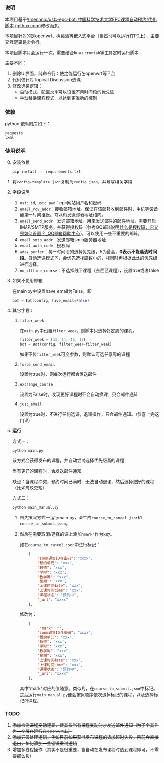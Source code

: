 ### 说明

本项目基于[Arsennnic/ustc-epc-bot: 中国科学技术大学EPC课程自动预约/优化脚本 (github.com)](https://github.com/Arsennnic/ustc-epc-bot)修改而来。

本项目针对的是openwrt、树莓派等嵌入式平台（当然也可以运行在PC上），主要交互逻辑是命令行。

本项目脚本只会运行一次，需要结合linux `crontab`等工具定时运行脚本

主要不同：

1. 删除UI界面，纯命令行：使之能运行在openwrt等平台
2. 代码仅针对Topical Discussion选课
3. 修改选课逻辑：
   - 自动模式，配置文件可以设置不同时间段的优先级
   - 手动替换课程模式，以达到更准确的控制

### 依赖

python 依赖的库如下：

```
requests
lxml
```

### 使用说明

0. 安装依赖

   ```bash
   pip install -r requirements.txt
   ```

1. 将`config-tamplate.json`复制为`config.json`，并填写相关字段

2. 字段说明

   1. `ustc_id`, `ustc_pwd`：epc网站用户名和密码
   2. `email_rcv_addr`：接收邮箱地址。保证在该邮箱收到邮件时，手机等设备能第一时间推送。可以和发送邮箱地址相同。
   3. `email_send_addr`：发送邮箱地址。用来发送邮件的邮件地址，需要开启IMAP/SMTP服务，并获得授权码（参考QQ邮箱说明[什么是授权码，它又是如何设置？_QQ邮箱帮助中心](https://service.mail.qq.com/cgi-bin/help?subtype=1&&id=28&&no=1001256)）。可以使用一些不重要的邮箱。
   4. `email_smtp_addr`：发送邮箱smtp服务器地址
   5. `email_auth_code`：授权码
   6. `wday_perfer`：每一时间段的选择优先级，5为最高，**0表示不能选该时间段**。自动选课模式下，会优先选择周数小的，相同时再根据此处的优先级进行选择。
   7. `no_offline_course`：不选择线下课程（东西区课程），设置true或者false

3. 如果不使用邮箱

   在main.py中设置have_email为False，即

   ```python
   bot = Bot(config, have_email=False)
   ```

4. 其它字段：

   1. `filter_week`

       在`main.py`中设置`filter_week`，则脚本只选择指定周的课程。
   
       ```python
       filter_week = [13, 14, 15, 16]
       bot = Bot(config, filter_week=filter_week)
       ```
   
       如果不传`filter_week`可变参数，则默认可选任意周的课程
   
   2. `force_send_email`
   
       设置为true时，则每次运行都会发送邮件

   3.  `exchange_course`
    
        设置为False时，发现更好课程时不会自动换课，只会邮件通知
        
   3.  `just_email`

        设置为true时，不进行任何选课，退课操作，只会邮件通知。（恭喜上完这门课）
        
   
4. **运行**

   方式一：

   ```bash
   python main.py
   ```

   该方式会获得发布的课程，并自动尝试选择优先级高的课程

   当有更好的课程时，会发送邮件通知

   缺点：当课程冲突，预约时间已满时，无法自动退课，然后选择更好的课程（比如周数更短）

   方式二：
   
   ```bash
   python main_manual.py
   ```

   1. 首先按照方式一运行main.py，会生成`course_to_cancel.json`和`course_to_submit.json`。

   2. 然后在需要取消/选择的课上添加`"mark"`作为key。
   
       如在`course_to_cancel.json`中进行标记：
       
       ```json
           {
               "zoom课堂ID与密码": "xxxx",
               "预约单元": "xxx",
               "教师": "xxx",
               "学时": "xxx",
               "教学周": "xxx",
               "星期": "xxx",
               "上课时间date": "xxx",
               "上课时间time": "xxx",
               "课程状态": "预约中",
               "_url": "xxxx"
           },
       ```
   
       修改为：
       
       ```json
           {
            	"mark": "",
               "zoom课堂ID与密码": "xxxx",
               "预约单元": "xxx",
               "教师": "xxx",
               "学时": "xxx",
               "教学周": "xxx",
               "星期": "xxx",
               "上课时间date": "xxx",
               "上课时间time": "xxx",
               "课程状态": "预约中",
               "_url": "xxxx"
           },
       ```
       
       其中"mark"对应的值随意。类似的，在`course_to_submit.json`中标记。之后运行`main_manual.py`便会按照顺序依次退掉标记的课程，以及选择标记的课程。
       

### TODO

1. ~~添加检测课程变动逻辑，使其仅当有课程变动时才发送邮件通知（为了令其作为一个服务运行在openwrt上）~~
2. ~~添加异常处理逻辑，例如目前如果获得发布课程的请求超时失败，目前会直接退出，如何添加一些错误重试逻辑~~
3. 增加多线程操作（其实不是很重要，能自动在发布课程时选到课程即可，不需要那么快）

